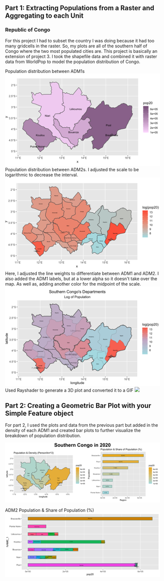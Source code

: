 ## Part 1: Extracting Populations from a Raster and Aggregating to each Unit
### Republic of Congo

For this project I had to subset the country I was doing because it had too many gridcells in the raster. So, my plots are all of the southern half of Congo where the two most populated cities are. This project is basically an extension of project 3. I took the shapefile data and combined it with raster data from WorldPop to model the population distribution of Congo.

Population distribution between ADM1s
![](P4P1P1.png)
Population distribution between ADM2s. I adjusted the scale to be logarithmic to decrease the interval.
![](P4P1P2.png)
Here, I adjusted the line weights to differentiate between ADM1 and ADM2. I also added the ADM1 labels, but at a lower alpha so it doesn't take over the map. As well as, adding another color for the midpoint of the scale.
![](P4P1P3.png)
Used Rayshader to generate a 3D plot and converted it to a GIF
![](ezgif.com-gif-maker.gif)

## Part 2: Creating a Geometric Bar Plot with your Simple Feature object

For part 2, I used the plots and data from the previous part but added in the density of each ADM1 and created bar plots to further visualize the breakdown of population distribution.

![](P4P2P1.png)

ADM2 Population & Share of Population (%)
![](P4P2P2.png)
